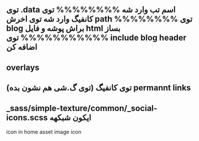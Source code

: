 توی .data
اسم تب وارد شه
%%%%%%%%
توی کانفیگ وارد شه توی اخرش path
%%%%%%%%
توی blog براش پوشه و فایل html بساز
%%%%%%%%%%%
توی include
blog
header
اضافه کن
------------------------
overlays
-------------
توی کانفیگ (توی گ.شی هم نشون بده)
permannt links
----------------------
_sass/simple-texture/common/_social-icons.scss
ایکون شبکهه
-------------
icon in home
asset image icon
